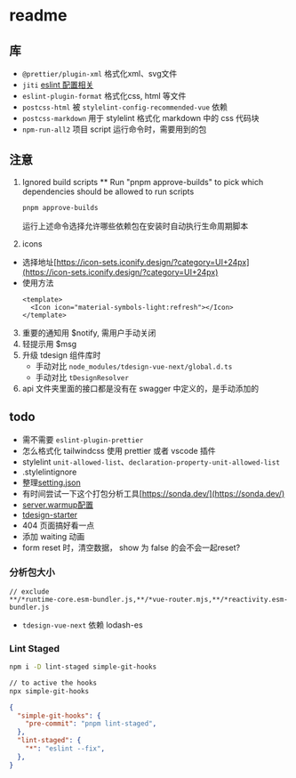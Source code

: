 # readme

## 库

- `@prettier/plugin-xml` 格式化xml、svg文件
- `jiti` [eslint 配置相关](https://eslint.org/docs/latest/use/configure/configuration-files#typescript-configuration-files)
- `eslint-plugin-format` 格式化css, html 等文件
- `postcss-html` 被 `stylelint-config-recommended-vue` 依赖
- `postcss-markdown` 用于 stylelint 格式化 markdown 中的 css 代码块
- `npm-run-all2` 项目 script 运行命令时，需要用到的包

## 注意

1. Ignored build scripts ** Run "pnpm approve-builds" to pick which dependencies should be allowed to run scripts
    ```md
    pnpm approve-builds
    ```
    运行上述命令选择允许哪些依赖包在安装时自动执行生命周期脚本

2. icons

- 选择地址[https://icon-sets.iconify.design/?category=UI+24px](https://icon-sets.iconify.design/?category=UI+24px)
- 使用方法
    ```vue
    <template>
      <Icon icon="material-symbols-light:refresh"></Icon>
    </template>
    ```
3. 重要的通知用 $notify, 需用户手动关闭
4. 轻提示用 $msg
5. 升级 tdesign 组件库时
    - 手动对比 `node_modules/tdesign-vue-next/global.d.ts`
    - 手动对比 `tDesignResolver`
6. api 文件夹里面的接口都是没有在 swagger 中定义的，是手动添加的

## todo

- 需不需要 `eslint-plugin-prettier`
- 怎么格式化 tailwindcss 使用 prettier 或者 vscode 插件
- stylelint `unit-allowed-list`、`declaration-property-unit-allowed-list`
- .stylelintignore
- 整理[setting.json](https://github.com/vbenjs/vue-vben-admin/blob/main/.vscode/settings.json)
- 有时间尝试一下这个打包分析工具[https://sonda.dev/](https://sonda.dev/)
- [server.warmup配置](https://mp.weixin.qq.com/s?__biz=Mzk0MDUyMDI4OA==&mid=2247484020&idx=1&sn=7d0c88c1b10c001b1d7724ace76d1b7a&chksm=c3b7c9155a69b2bf2e966e2bfbf55b40fa40c63d1e893d43d3ee0b452e25d7ad36bae8fe02d2&mpshare=1&scene=24&srcid=1007A1bipuxBSqdRkfwltAzs&sharer_shareinfo=a95b5998c3c2f0d944a89b04af59f319&sharer_shareinfo_first=a95b5998c3c2f0d944a89b04af59f319#rd)
- [tdesign-starter](https://tdesign.tencent.com/starter/vue-next/dashboard/base)
- 404 页面搞好看一点
- 添加 waiting 动画
- form reset 时，清空数据， show 为 false 的会不会一起reset?

### 分析包大小

```text
// exclude
**/*runtime-core.esm-bundler.js,**/*vue-router.mjs,**/*reactivity.esm-bundler.js
```

- `tdesign-vue-next` 依赖 lodash-es

### Lint Staged

```bash
npm i -D lint-staged simple-git-hooks

// to active the hooks
npx simple-git-hooks
```

```json
{
  "simple-git-hooks": {
    "pre-commit": "pnpm lint-staged",
  },
  "lint-staged": {
    "*": "eslint --fix",
  },
}
```
